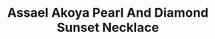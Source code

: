---
title: Assael Akoya Pearl And Diamond Sunset Necklace
description: |
  Assael Akoya Pearl and Diamond Sunset Necklace. Seven Strands, 558 Akoya Cultured Pearls, complimented with Pave Diamond Spheres. We named this Necklace Sunset because of the Beautiful Rose Overtones reflecting from the Akoya pearls.
specs: |
  Japanese Akoya Cultured Pearls, 7 Rows, 568 Pearls ranging from 6.0 - 8.5mm. Diamond Pave Spheres placed intermittently, 3.6 ctw., set in 18K White Gold.
images:
  - /uploads/assael-akoya-pearl-and-diamond-sunset-necklace.jpg
category: Classic Assael
order: 6
tags:
---